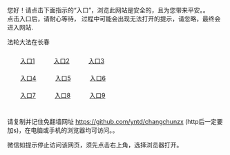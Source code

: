 您好！请点击下面指示的“入口”，浏览此网站是安全的，且为您带来平安。。 <br/>
点击入口后，请耐心等待， 过程中可能会出现无法打开的提示，请忽略，最终会进入网站. </br>

法轮大法在长春<br/>
<div style="padding:10px"><a style="margin:20px" target="_blank" href="https://d1zv0wkdaw4uiz.cloudfront.net/2Qpsp?qufodekb" id="ccLink1" rel="nofollow">入口1</a> <a target="_blank" style="margin:20px" href="https://d3ma0910kv60fe.cloudfront.net/2Qpsp?euyhjxox" id="ccLink2" rel="nofollow">入口2</a> <a style="margin:20px" target="_blank" href="https://d3tdz5bpw05dw6.cloudfront.net/2Qpsp?nahpbi" id="ccLink3" rel="nofollow">入口3</a></div>

<div style="padding:10px" ><a style="margin:20px" target="_blank" href="https://d1zv0wkdaw4uiz.cloudfront.net/2Qpsp?qufodekb" id="ccLink4" rel="nofollow">入口4</a> <a style="margin:20px" href="https://d3ma0910kv60fe.cloudfront.net/2Qpsp?euyhjxox" target="_blank" id="ccLink5" rel="nofollow">入口5</a> <a style="margin:20px" href="https://d3tdz5bpw05dw6.cloudfront.net/2Qpsp?nahpbi" target="_blank" id="ccLink6" rel="nofollow">入口6</a></div>

<div style="padding:10px"><a style="margin:20px" target="_blank" href="https://d1zv0wkdaw4uiz.cloudfront.net/2Qpsp?qufodekb" id="ccLink7" rel="nofollow">入口7</a> <a style="margin:20px" href="https://d3ma0910kv60fe.cloudfront.net/2Qpsp?euyhjxox" target="_blank" id="ccLink8" rel="nofollow">入口8</a> <a style="margin:20px" target="_blank" href="https://d3tdz5bpw05dw6.cloudfront.net/2Qpsp?nahpbi" id="ccLink9" rel="nofollow">入口9</a></div>

<br/>



请复制并记住免翻墙网址 https://github.com/yntd/changchunzx (http后一定要加s)，在电脑或手机的浏览器均可访问。。<br/>

微信如提示停止访问该网页，须先点击右上角，选择浏览器打开。
